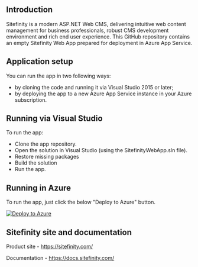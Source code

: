 ## Introduction

Sitefinity is a modern ASP.NET Web CMS, delivering intuitive web content management for business professionals, robust CMS development environment and rich end user experience. This GitHub repository contains an empty Sitefinity Web App prepared for deployment in Azure App Service.

## Application setup

You can run the app in two following ways:

  * by cloning the code and running it via Visual Studio 2015 or later;
  * by deploying the app to a new Azure App Service instance in your Azure subscription.
	
## Running via Visual Studio

To run the app:

  * Clone the app repository.
  * Open the solution in Visual Studio (using the SitefinityWebApp.sln file).
  * Restore missing packages
  * Build the solution
  * Run the app.

## Running in Azure

To run the app, just click the below "Deploy to Azure" button.

[![Deploy to Azure](http://azuredeploy.net/deploybutton.png)](https://azuredeploy.net/)

## Sitefinity site and documentation

Product site - https://sitefinity.com/

Documentation - https://docs.sitefinity.com/



